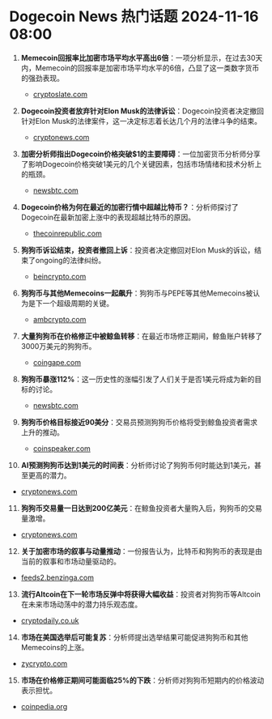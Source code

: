 # Dogecoin News 热门话题 2024-11-16 08:00

1. **Memecoin回报率比加密市场平均水平高出6倍**：一项分析显示，在过去30天内，Memecoin的回报率是加密市场平均水平的6倍，凸显了这一类数字货币的强劲表现。
   - [cryptoslate.com](https://cryptopanic.com/news/dogecoin/20249985/Memecoin-returns-were-6x-higher-than-crypto-market-average-over-past-30-days)

2. **Dogecoin投资者放弃针对Elon Musk的法律诉讼**：Dogecoin投资者决定撤回针对Elon Musk的法律案件，这一决定标志着长达几个月的法律斗争的结束。
   - [cryptonews.com](https://cryptopanic.com/news/dogecoin/20249940/Dogecoin-Investors-Drop-Legal-Battle-Against-Elon-Musk)

3. **加密分析师指出Dogecoin价格突破$1的主要障碍**：一位加密货币分析师分享了影响Dogecoin价格突破1美元的几个关键因素，包括市场情绪和技术分析上的瓶颈。
   - [newsbtc.com](https://cryptopanic.com/news/dogecoin/20249756/Major-Hindrances-To-Dogecoin-Price-Hitting-1-According-To-This-Crypto-Analyst)

4. **Dogecoin价格为何在最近的加密行情中超越比特币？**：分析师探讨了Dogecoin在最新加密上涨中的表现超越比特币的原因。
   - [thecoinrepublic.com](https://cryptopanic.com/news/dogecoin/20249727/Why-Dogecoin-Price-Outpaced-Bitcoin-In-Latest-Crypto-Rally)

5. **狗狗币诉讼结束，投资者撤回上诉**：投资者决定撤回对Elon Musk的诉讼，结束了ongoing的法律纠纷。
   - [beincrypto.com](https://cryptopanic.com/news/dogecoin/20249735/Dogecoin-Lawsuit-Against-Elon-Musk-Ends-as-Investors-Drop-Appeal)

6. **狗狗币与其他Memecoins一起飙升**：狗狗币与PEPE等其他Memecoins被认为是下一个超级周期的关键。
   - [ambcrypto.com](https://cryptopanic.com/news/dogecoin/20249284/Memecoins-surge-past-altcoins-Is-PEPE-or-DOGE-the-key-to-the-next-supercycle)

7. **大量狗狗币在价格修正中被鲸鱼转移**：在最近市场修正期间，鲸鱼账户转移了3000万美元的狗狗币。
   - [coingape.com](https://cryptopanic.com/news/dogecoin/20249425/Whales-Move-30M-DOGE-Amid-Dogecoin-Price-Correction)

8. **狗狗币暴涨112%**：这一历史性的涨幅引发了人们关于是否1美元将成为新的目标的讨论。
   - [newsbtc.com](https://cryptopanic.com/news/dogecoin/20249264/Dogecoin-Explodes-112-Is-1-The-New-Target-After-This-Historic-Rally)

9. **狗狗币价格目标接近90美分**：交易员预测狗狗币价格将受到鲸鱼投资者需求上升的推动。
   - [coinspeaker.com](https://cryptopanic.com/news/dogecoin/20247631/Dogecoin-DOGE-Price-Aims-for-90-Cents-Next-Catalyzed-by-Rising-Demand-from-Whale-Investors)

10. **AI预测狗狗币达到1美元的时间表**：分析师讨论了狗狗币何时能达到1美元，甚至更高的潜力。
   - [cryptonews.com](https://cryptopanic.com/news/dogecoin/20247211/AI-Predicts-1-Timeline-for-DOGE-How-Long-Until-10)

11. **狗狗币交易量一日达到200亿美元**：在鲸鱼投资者大量购入后，狗狗币的交易量激增。
   - [cryptonews.com](https://cryptopanic.com/news/dogecoin/20247210/Dogecoin-Volume-Hits-20-Billion-As-Whales-Accumulate-Is-a-Big-Price-Move-Coming)

12. **关于加密市场的叙事与动量推动**：一份报告认为，比特币和狗狗币的表现是由当前的叙事和市场动量驱动的。
   - [feeds2.benzinga.com](https://cryptopanic.com/news/dogecoin/20246254/Bitcoin-Dogecoin-Success-Driven-By-Narrative-And-Momentum-Report-Argues)

13. **流行Altcoin在下一轮市场反弹中将获得大幅收益**：投资者对狗狗币等Altcoin在未来市场动荡中的潜力持乐观态度。
   - [cryptodaily.co.uk](https://cryptopanic.com/news/dogecoin/20247867/Popular-Altcoins-Set-for-Big-Gains-in-the-Next-Market-Rally)

14. **市场在美国选举后可能复苏**：分析师提出选举结果可能促进狗狗币和其他Memecoins的上涨。
   - [zycrypto.com](https://cryptopanic.com/news/dogecoin/20248815/Shiba-Inu-Dogecoin-Memecoins-Poised-For-Massive-Green-Jump-Following-US-Elections-Will-It-Sustain)

15. **市场在价格修正期间可能面临25%的下跌**：分析师对狗狗币短期内的价格波动表示担忧。
   - [coinpedia.org](https://cryptopanic.com/news/dogecoin/20248803/Dogecoin-DOGE-Could-Face-a-25-Price-Decline-Whats-Matter)